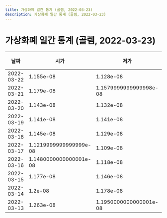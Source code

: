 ```yaml
---
title: 가상화폐 일간 통계 (골렘, 2022-03-23)
description: 가상화폐 일간 통계 (골렘, 2022-03-23)
---
```



가상화폐 일간 통계 (골렘, 2022-03-23)
===

|날짜|시가|저가|고가|종가|비고|
|--|--|--|--|--|--|
|2022-03-22|1.155e-08|1.128e-08|1.1590000000000002e-08|1.1590000000000002e-08|    |
|2022-03-21|1.179e-08|1.1579999999999998e-08|1.1810000000000001e-08|1.1810000000000001e-08|    |
|2022-03-20|1.143e-08|1.132e-08|1.18e-08|1.18e-08|    |
|2022-03-19|1.141e-08|1.141e-08|1.152e-08|1.152e-08|    |
|2022-03-18|1.145e-08|1.129e-08|1.174e-08|1.1579999999999998e-08|    |
|2022-03-17|1.1219999999999999e-08|1.109e-08|1.1229999999999999e-08|1.1229999999999999e-08|    |
|2022-03-16|1.1480000000000001e-08|1.118e-08|1.1480000000000001e-08|1.118e-08|    |
|2022-03-15|1.177e-08|1.146e-08|1.18e-08|1.149e-08|    |
|2022-03-14|1.2e-08|1.178e-08|1.2160000000000001e-08|1.188e-08|    |
|2022-03-13|1.263e-08|1.1950000000000001e-08|1.263e-08|1.207e-08|    |
